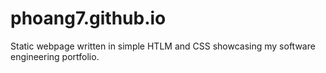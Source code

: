 # phoang7.github.io

Static webpage written in simple HTLM and CSS showcasing my software engineering portfolio.
